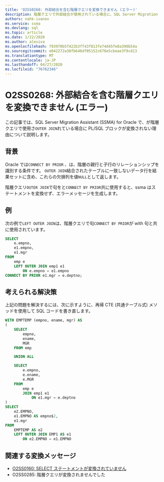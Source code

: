 ```yaml
---
title: 'O2SS0268: 外部結合を含む階層クエリを変換できません (エラー)'
description: 階層クエリで外部結合が使用されている場合に、SQL Server Migration Assistant (SSMA) for Oracle が PL/SQL ブロックを変換しない理由について説明します。
authors: nahk-ivanov
ms.service: ssma
ms.devlang: sql
ms.topic: article
ms.date: 1/22/2020
ms.author: alexiva
ms.openlocfilehash: 793970b5f422b3ff43f813fe74d45fe8a398b54a
ms.sourcegitcommit: e042272a38fb646df05152c676e5cbeae3f9cd13
ms.translationtype: MT
ms.contentlocale: ja-JP
ms.lasthandoff: 04/27/2020
ms.locfileid: "76762346"
---
```

# <a name="o2ss0268-hierarchical-query-with-outer-join-cannot-be-converted-error"></a>O2SS0268: 外部結合を含む階層クエリを変換できません (エラー)

この記事では、SQL Server Migration Assistant (SSMA) for Oracle で、が階層クエリで使用さ`OUTER JOIN`れている場合に PL/SQL ブロックが変換されない理由について説明します。

## <a name="background"></a>背景

Oracle では`CONNECT BY PRIOR` 、は、階層の親行と子行のリレーションシップを識別する条件です。 `OUTER JOIN`結合されたテーブルに一致しないデータ行を結果セットに含め、これらの欠損列を値`NULL`として返します。

階層クエリ`OUTER JOIN`で句をと`CONNECT BY PRIOR`共に使用すると、ssma はステートメントを変換せず、エラーメッセージを生成します。

## <a name="example"></a>例

次の例で`LEFT OUTER JOIN`は、階層クエリで句`CONNECT BY PRIOR`が with 句と共に使用されています。

```sql
SELECT
    e.empno,
    e1.empno,
    e1.mgr
FROM
    emp e
    LEFT OUTER JOIN emp1 e1
        ON e.empno = e1.empno
CONNECT BY PRIOR e1.mgr = e.deptno;
```

## <a name="possible-remedies"></a>考えられる解決策

上記の問題を解決するには、次に示すように、再帰 CTE (共通テーブル式) メソッドを使用して SQL コードを書き直します。

```sql
WITH EMPTEMP (empno, ename, mgr) AS
(
    SELECT
        empno,
        ename,
        MGR
    FROM emp

    UNION ALL

    SELECT
        e.empno,
        e.ename,
        e.MGR
    FROM
        emp e
        JOIN emp1 e1
            ON e1.mgr = e.deptno
)
SELECT
    e2.EMPNO,
    e1.EMPNO AS empno$2,
    e1.mgr
FROM
    EMPTEMP AS e2
    LEFT OUTER JOIN EMP1 AS e1
        ON e2.EMPNO = e1.EMPNO
```

## <a name="related-conversion-messages"></a>関連する変換メッセージ

* [O2SS0160: SELECT ステートメントが変換されていません](o2ss0160.md)
* O2SS0285: 階層クエリが変換されませんでした
